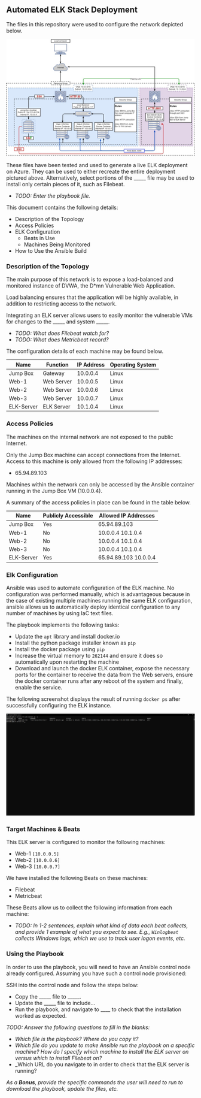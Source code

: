 ## Automated ELK Stack Deployment

The files in this repository were used to configure the network depicted below.

![Network Diagram](Diagrams/network_diagram.jpg)

These files have been tested and used to generate a live ELK deployment on Azure. They can be used to either recreate the entire deployment pictured above. Alternatively, select portions of the _____ file may be used to install only certain pieces of it, such as Filebeat.

  - _TODO: Enter the playbook file._

This document contains the following details:
- Description of the Topology
- Access Policies
- ELK Configuration
  - Beats in Use
  - Machines Being Monitored
- How to Use the Ansible Build


### Description of the Topology

The main purpose of this network is to expose a load-balanced and monitored instance of DVWA, the D*mn Vulnerable Web Application.

Load balancing ensures that the application will be highly available, in addition to restricting access to the network.

Integrating an ELK server allows users to easily monitor the vulnerable VMs for changes to the _____ and system _____.
- _TODO: What does Filebeat watch for?_
- _TODO: What does Metricbeat record?_

The configuration details of each machine may be found below.

| Name     | Function | IP Address | Operating System |
|----------|----------|------------|------------------|
| Jump Box | Gateway  | 10.0.0.4   | Linux            |
| Web-1    | Web Server | 10.0.0.5  | Linux           |
| Web-2    | Web Server | 10.0.0.6  | Linux           |
| Web-3    | Web Server | 10.0.0.7  | Linux           |
| ELK-Server | ELK Server | 10.1.0.4 | Linux           |

### Access Policies

The machines on the internal network are not exposed to the public Internet. 

Only the Jump Box machine can accept connections from the Internet. Access to this machine is only allowed from the following IP addresses:
- 65.94.89.103

Machines within the network can only be accessed by the Ansible container running in the Jump Box VM (10.0.0.4).

A summary of the access policies in place can be found in the table below.

| Name     | Publicly Accessible | Allowed IP Addresses |
|----------|---------------------|----------------------|
| Jump Box | Yes                 | 65.94.89.103         |
| Web-1    | No                  | 10.0.0.4 10.1.0.4    |
| Web-2    | No                  | 10.0.0.4 10.1.0.4    |
| Web-3    | No                  | 10.0.0.4 10.1.0.4    |
| ELK-Server | Yes               | 65.94.89.103 10.0.0.4 |

### Elk Configuration

Ansible was used to automate configuration of the ELK machine. No configuration was performed manually, which is advantageous because in the case of existing multiple machines running the same ELK configuration, ansible allows us to automatically deploy identical configuration to any number of machines by using IaC text files.

The playbook implements the following tasks:
- Update the `apt` library and install docker.io
- Install the python package installer known as `pip`
- Install the docker package using `pip`
- Increase the virtual memory to `262144` and ensure it does so automatically upon restarting the machine
- Download and launch the docker ELK container, expose the necessary ports for the container to receive the data from the Web servers, ensure the docker container runs after any reboot of the system and finally, enable the service.

The following screenshot displays the result of running `docker ps` after successfully configuring the ELK instance.

![ELK Container docker result](Images/Elk_Container.png)

### Target Machines & Beats
This ELK server is configured to monitor the following machines:
- Web-1 `[10.0.0.5]`
- Web-2 `[10.0.0.6]`
- Web-3 `[10.0.0.7]`

We have installed the following Beats on these machines:
- Filebeat
- Metricbeat

These Beats allow us to collect the following information from each machine:
- _TODO: In 1-2 sentences, explain what kind of data each beat collects, and provide 1 example of what you expect to see. E.g., `Winlogbeat` collects Windows logs, which we use to track user logon events, etc._

### Using the Playbook
In order to use the playbook, you will need to have an Ansible control node already configured. Assuming you have such a control node provisioned: 

SSH into the control node and follow the steps below:
- Copy the _____ file to _____.
- Update the _____ file to include...
- Run the playbook, and navigate to ____ to check that the installation worked as expected.

_TODO: Answer the following questions to fill in the blanks:_
- _Which file is the playbook? Where do you copy it?_
- _Which file do you update to make Ansible run the playbook on a specific machine? How do I specify which machine to install the ELK server on versus which to install Filebeat on?_
- _Which URL do you navigate to in order to check that the ELK server is running?

_As a **Bonus**, provide the specific commands the user will need to run to download the playbook, update the files, etc._